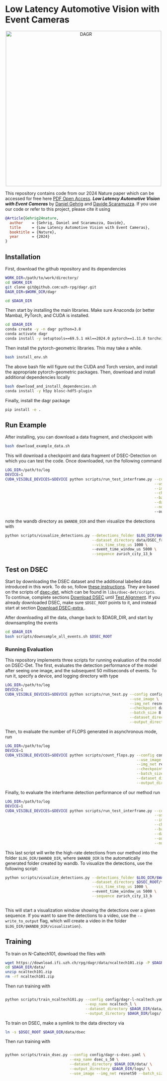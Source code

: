 # Low Latency Automotive Vision with Event Cameras

<p align="center">
<a href="https://youtu.be/dwzGhMQCc4Y">
  <img src="assets/Nature_Gehrig_YouTube_cover_yt.jpg" alt="DAGR" width="500"/>
</a>
</p>

This repository contains code from our 2024 Nature paper which can be accessed for free here [PDF Open Access](https://www.nature.com/articles/s41586-024-07409-w).
**_Low Latency Automotive Vision with Event Cameras_** by [Daniel Gehrig](https://danielgehrig18.github.io/) and [Davide Scaramuzza](http://rpg.ifi.uzh.ch/people_scaramuzza.html). 
If you use our code or refer to this project, please cite it using

```bibtex
@Article{Gehrig24nature,
  author    = {Gehrig, Daniel and Scaramuzza, Davide},
  title     = {Low Latency Automotive Vision with Event Cameras},
  booktitle = {Nature},
  year      = {2024}
}
```

## Installation
First, download the github repository and its dependencies
```bash
WORK_DIR=/path/to/work/directory/
cd $WORK_DIR
git clone git@github.com:uzh-rpg/dagr.git
DAGR_DIR=$WORK_DIR/dagr

cd $DAGR_DIR 

```
Then start by installing the main libraries. Make sure Anaconda (or better Mamba), PyTorch, and CUDA is installed. 
```bash
cd $DAGR_DIR
conda create -y -n dagr python=3.8 
conda activate dagr
conda install -y setuptools==69.5.1 mkl==2024.0 pytorch==1.11.0 torchvision==0.12.0 torchaudio==0.11.0 cudatoolkit=11.3 -c pytorch
```
Then install the pytorch-geometric libraries. This may take a while.
```bash
bash install_env.sh
```
The above bash file will figure out the CUDA and Torch version, and install the appropriate pytorch-geometric packages.
Then, download and install additional dependencies locally 
```bash
bash download_and_install_dependencies.sh
conda install -y h5py blosc-hdf5-plugin
```
Finally, install the dagr package
```bash
pip install -e .
```

## Run Example
After installing, you can download a data fragment, and checkpoint with 
```bash
bash download_example_data.sh
```
This will download a checkpoint and data fragment of DSEC-Detection on which you can test the code. 
Once downloaded, run the following command
```bash 
LOG_DIR=/path/to/log
DEVICE=1
CUDA_VISIBLE_DEVICES=$DEVICE python scripts/run_test_interframe.py --config config/dagr-s-dsec.yaml \
                                                                   --use_image \
                                                                   --img_net resnet50 \
                                                                   --checkpoint data/dagr_s_50.pth \
                                                                   --batch_size 8 \
                                                                   --dataset_directory data/DSEC_fragment \
                                                                   --no_eval \                                                        
                                                                   --output_directory $LOG_DIR
```
note the wandb directory as `$WANDB_DIR` and then visualize the detections with 
```bash
python scripts/visualize_detections.py --detections_folder $LOG_DIR/$WANDB_DIR \
                                       --dataset_directory data/DSEC_fragment/test \
                                       --vis_time_step_us 1000 \ 
                                       --event_time_window_us 5000 \
                                       --sequence zurich_city_13_b
```

## Test on DSEC
Start by downloading the DSEC dataset and the additional labelled data introduced in this work. 
To do so, follow [these instructions](https://github.com/uzh-rpg/dsec-det?tab=readme-ov-file#download-dsec). They are based on the scripts 
of [dsec-det](https://github.com/uzh-rpg/dsec-det), which can be found in `libs/dsec-det/scripts`.
To continue, complete sections [Download DSEC](https://github.com/uzh-rpg/dsec-det?tab=readme-ov-file#download-dsec) until [Test Alignment](https://github.com/uzh-rpg/dsec-det?tab=readme-ov-file#test-alignment). 
If you already downloaded DSEC, make sure `$DSEC_ROOT` points to it, and instead start at section [Download DSEC-extra
](https://github.com/uzh-rpg/dsec-det?tab=readme-ov-file#download-dsec-extra).  

After downloading all the data, change back to $DAGR_DIR, and start by downsampling the events 
```bash
cd $DAGR_DIR
bash scripts/downsample_all_events.sh $DSEC_ROOT
```

### Running Evaluation
This repository implements three scripts for running evaluation of the model on DSEC-Det. 
The first, evaluates the detection performance of the model after seeing one image, and the subsequent 50 milliseconds of events.
To run it, specify a device, and logging directory with  type 
```bash 
LOG_DIR=/path/to/log
DEVICE=1
CUDA_VISIBLE_DEVICES=$DEVICE python scripts/run_test.py --config config/dagr-s-dsec.yaml \
                                                        --use_image \
                                                        --img_net resnet50 \
                                                        --checkpoint data/dagr_s_50.pth \
                                                        --batch_size 8 \
                                                        --dataset_directory $DSEC_ROOT \
                                                        --output_directory $LOG_DIR
```
Then, to evaluate the number of FLOPS generated in asynchronous mode, run 
```bash 
LOG_DIR=/path/to/log
DEVICE=1
CUDA_VISIBLE_DEVICES=$DEVICE python scripts/count_flops.py --config config/eagr-s-dsec.yaml \
                                                           --use_image \
                                                           --img_net resnet50 \
                                                           --checkpoint data/dagr_s_50.pth \
                                                           --batch_size 8 \
                                                           --dataset_directory $DSEC_ROOT \
                                                           --output_directory $LOG_DIR
```
Finally, to evaluate the interframe detection performance of our method run
```bash
LOG_DIR=/path/to/log
DEVICE=1
CUDA_VISIBLE_DEVICES=$DEVICE python scripts/run_test_interframe.py --config config/eagr-s-dsec.yaml \
                                                                   --use_image \
                                                                   --img_net resnet50 \
                                                                   --checkpoint data/dagr_s_50.pth \
                                                                   --batch_size 8 \
                                                                   --dataset_directory $DSEC_ROOT \
                                                                   --output_directory $LOG_DIR \
                                                                   --num_interframe_steps 10
```
This last script will write the high-rate detections from our method into the folder `$LOG_DIR/$WANDB_DIR`, 
where `$WANDB_DIR` is the automatically generated folder created by wandb. 
To visualize the detections, use the following script: 
```bash
python scripts/visualize_detections.py --detections_folder $LOG_DIR/$WANDB_DIR \
                                       --dataset_directory $DSEC_ROOT/test/ \
                                       --vis_time_step_us 1000 \ 
                                       --event_time_window_us 5000 \
                                       --sequence zurich_city_13_b
                                       
```
This will start a visualization window showing the detections over a given sequence. If you want to save the detections 
to a video, use the `--write_to_output` flag, which will create a video in the folder `$LOG_DIR/$WANDB_DIR/visualization}`.  

## Training 
To train on N-Caltech101, download the files with

```bash
wget https://download.ifi.uzh.ch/rpg/dagr/data/ncaltech101.zip -P $DAGR_DIR/data/
cd $DAGR_DIR/data/
unzip ncaltech101.zip 
rm -rf ncaltech101.zip 
```

Then run training with 

```bash

python scripts/train_ncaltech101.py --config config/dagr-l-ncaltech.yaml \
                                    --exp_name ncaltech_l \
                                    --dataset_directory $DAGR_DIR/data/ \
                                    --output_directory $DAGR_DIR/logs/
```
To train on DSEC, make a symlink to the data directory via 
```bash
ln -s $DSEC_ROOT $DAGR_DIR/data/dsec 
```
Then run training with 
```bash

python scripts/train_dsec.py --config config/dagr-s-dsec.yaml \
                             --exp_name dsec_s_50 \
                             --dataset_directory $DAGR_DIR/data/ \
                             --output_directory $DAGR_DIR/logs/ \
                             --use_image --img_net resnet50 --batch_size 32
```
